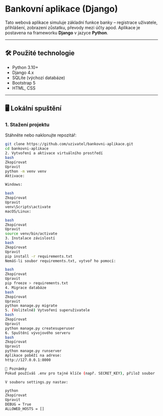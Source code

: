 # Bankovní aplikace (Django)

Tato webová aplikace simuluje základní funkce banky – registrace uživatele, přihlášení, zobrazení zůstatku, převody mezi účty apod. Aplikace je postavena na frameworku **Django** v jazyce **Python**.

---

## 🛠 Použité technologie
- Python 3.10+
- Django 4.x
- SQLite (výchozí databáze)
- Bootstrap 5
- HTML, CSS

---

## 🖥️ Lokální spuštění

### 1. Stažení projektu
Stáhněte nebo naklonujte repozitář:

```bash
git clone https://github.com/uzivatel/bankovni-aplikace.git
cd bankovni-aplikace
2. Vytvoření a aktivace virtuálního prostředí
bash
Zkopírovat
Upravit
python -m venv venv
Aktivace:

Windows:

bash
Zkopírovat
Upravit
venv\Scripts\activate
macOS/Linux:

bash
Zkopírovat
Upravit
source venv/bin/activate
3. Instalace závislostí
bash
Zkopírovat
Upravit
pip install -r requirements.txt
Nemáš-li soubor requirements.txt, vytvoř ho pomocí:

bash
Zkopírovat
Upravit
pip freeze > requirements.txt
4. Migrace databáze
bash
Zkopírovat
Upravit
python manage.py migrate
5. (Volitelně) Vytvoření superuživatele
bash
Zkopírovat
Upravit
python manage.py createsuperuser
6. Spuštění vývojového serveru
bash
Zkopírovat
Upravit
python manage.py runserver
Aplikace poběží na adrese:
http://127.0.0.1:8000

📝 Poznámky
Pokud používáš .env pro tajné klíče (např. SECRET_KEY), přilož soubor .env.example.

V souboru settings.py nastav:

python
Zkopírovat
Upravit
DEBUG = True
ALLOWED_HOSTS = []
